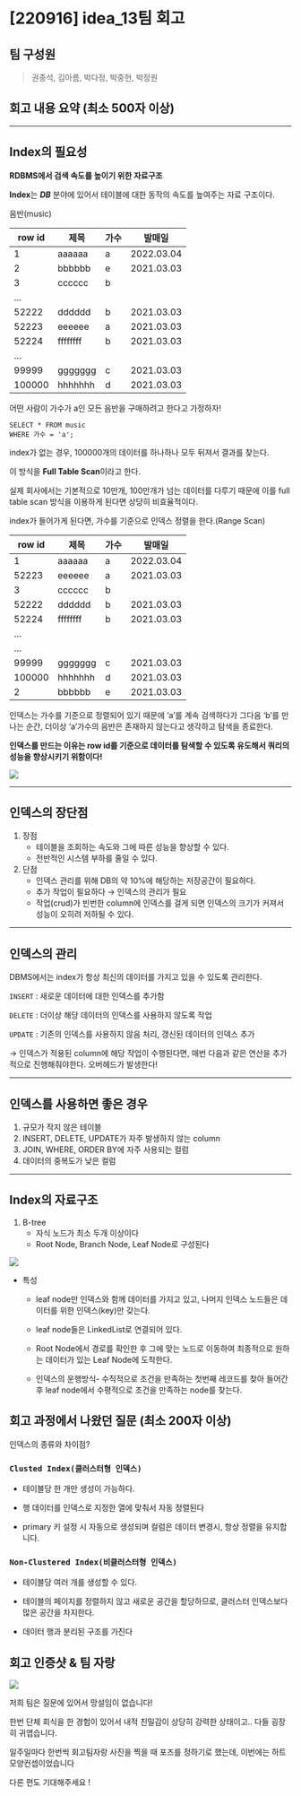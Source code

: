# [220916] idea_13팀 회고


## 팀 구성원

> 권종석, 김아름, 박다정, 박중현, 박정원

## 회고 내용 요약 (최소 500자 이상)

---

## Index의 필요성

**RDBMS에서 검색 속도를 높이기 위한 자료구조**

**Index**는 **_DB_** 분야에 있어서 테이블에 대한 동작의 속도를 높여주는 자료 구조이다.

음반(music)

| row id | 제목 | 가수 | 발매일 |
| --- | --- | --- | --- |
| 1 | aaaaaa | a | 2022.03.04 |
| 2 | bbbbbb | e | 2021.03.03 |
| 3 | cccccc | b |   |
| … |   |   |   |
| 52222 | dddddd | b | 2021.03.03 |
| 52223 | eeeeee | a | 2021.03.03 |
| 52224 | ffffffff | b | 2021.03.03 |
| … |   |   |   |
| 99999 | ggggggg | c | 2021.03.03 |
| 100000 | hhhhhhh | d | 2021.03.03 |

어떤 사람이 가수가 a인 모든 음반을 구매하려고 한다고 가정하자!

```
SELECT * FROM music
WHERE 가수 = 'a';
```

index가 없는 경우, 100000개의 데이터를 하나하나 모두 뒤져서 결과를 찾는다.

이 방식을 **Full Table Scan**이라고 한다.

실제 회사에서는 기본적으로 10만개, 100만개가 넘는 데이터를 다루기 때문에 이를 full table scan 방식을 이용하게 된다면 상당히 비효율적이다.

index가 들어가게 된다면, 가수를 기준으로 인덱스 정렬을 한다.(Range Scan)

| row id | 제목 | 가수 | 발매일 |
| --- | --- | --- | --- |
| 1 | aaaaaa | a | 2022.03.04 |
| 52223 | eeeeee | a | 2021.03.03 |
| 3 | cccccc | b |   |
| 52222 | dddddd | b | 2021.03.03 |
| 52224 | ffffffff | b | 2021.03.03 |
| … |   |   |   |
| … |   |   |   |
| 99999 | ggggggg | c | 2021.03.03 |
| 100000 | hhhhhhh | d | 2021.03.03 |
| 2 | bbbbbb | e | 2021.03.03 |

인덱스는 가수를 기준으로 정렬되어 있기 때문에 ‘a’를 계속 검색하다가 그다음 ‘b’를 만나는 순간, 더이상 ‘a’가수의 음반은 존재하지 않는다고 생각하고 탐색을 종료한다.

**인덱스를 만드는 이유는 row id를 기준으로 데이터를 탐색할 수 있도록 유도해서 쿼리의 성능을 향상시키기 위함이다!**

![](img/0916_1.png)

---

## 인덱스의 장단점

1.  장점
    -   테이블을 조회하는 속도와 그에 따른 성능을 향상할 수 있다.
    -   전반적인 시스템 부하를 줄일 수 있다.
2.  단점
    -   인덱스 관리를 위해 DB의 약 10%에 해당하는 저장공간이 필요하다.
    -   추가 작업이 필요하다 → 인덱스의 관리가 필요
    -   작업(crud)가 빈번한 column에 인덱스를 걸게 되면 인덱스의 크기가 커져서 성능이 오히려 저하될 수 있다.

---

## 인덱스의 관리

DBMS에서는 index가 항상 최신의 데이터를 가지고 있을 수 있도록 관리한다.

`INSERT` : 새로운 데이터에 대한 인덱스를 추가함

`DELETE` : 더이상 해당 데이터의 인덱스를 사용하지 않도록 작업

`UPDATE` : 기존의 인덱스를 사용하지 않음 처리, 갱신된 데이터의 인덱스 추가

→ 인덱스가 적용된 column에 해당 작업이 수행된다면, 매번 다음과 같은 연산을 추가적으로 진행해줘야한다. 오버헤드가 발생한다!

---

## 인덱스를 사용하면 좋은 경우

1.  규모가 작지 않은 테이블
2.  INSERT, DELETE, UPDATE가 자주 발생하지 않는 column
3.  JOIN, WHERE, ORDER BY에 자주 사용되는 컬럼
4.  데이터의 중복도가 낮은 컬럼

---

## Index의 자료구조

1.  B-tree
    -   자식 노드가 최소 두개 이상이다
    -   Root Node, Branch Node, Leaf Node로 구성된다


![](img/0916_2.png)

-   특성

    -   leaf node만 인덱스와 함께 데이터를 가지고 있고, 나머지 인덱스 노드들은 데이터를 위한 인덱스(key)만 갖는다.
    -   leaf node들은 LinkedList로 연결되어 있다.
    -   Root Node에서 경로를 확인한 후 그에 맞는 노드로 이동하여 최종적으로 원하는 데이터가 있는 Leaf Node에 도착한다.

    -   인덱스의 운행방식- 수직적으로 조건을 만족하는 첫번째 레코드를 찾아 들어간 후 leaf node에서 수평적으로 조건을 만족하는 node를 찾는다.

## 회고 과정에서 나왔던 질문 (최소 200자 이상)

인덱스의 종류와 차이점?
### `Clusted Index(클러스터형 인덱스)`
- 테이블당 한 개만 생성이 가능하다.

- 행 데이터를 인덱스로 지정한 열에 맞춰서 자동 정렬된다

- primary 키 설정 시 자동으로 생성되며 컬럼은 데이터 변경시, 항상 정렬을 유지합니다.


### `Non-Clustered Index(비클러스터형 인덱스)`
- 테이블당 여러 개를 생성할 수 있다.

- 테이블의 페이지를 정렬하지 않고 새로운 공간을 할당하므로, 클러스터 인덱스보다 많은 공간을 차지한다.

- 데이터 행과 분리된 구조를 가진다


## 회고 인증샷 & 팀 자랑
![](img/0916_3.jpeg)

저희 팀은 질문에 있어서 망설임이 없습니다!

한번 단체 회식을 한 경험이 있어서 내적 친밀감이 상당히 강력한 상태이고.. 다들 굉장히 귀엽습니다.

일주일마다 한번씩 회고팀자랑 사진을 찍을 때 포즈를 정하기로 했는데, 이번에는 하트모양컨셉이었습니다

다른 편도 기대해주세요 !
